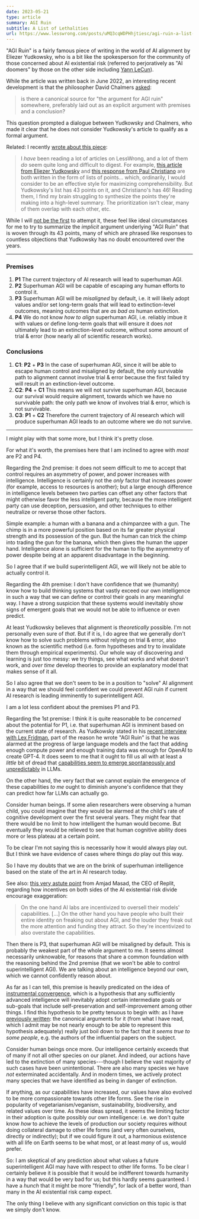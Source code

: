 ```yaml
---
date: 2023-05-21
type: article
summary: AGI Ruin
subtitle: A List of Lethalities
url: https://www.lesswrong.com/posts/uMQ3cqWDPHhjtiesc/agi-ruin-a-list-of-lethalities
---
```


"AGI Ruin" is a fairly famous piece of writing in the world of AI alignment by
Eliezer Yudkowsky, who is a bit like the spokesperson for the community of
those concerned about AI existential risk (referred to perjoratively as "AI
doomers" by those on the other side including [Yann LeCun][1]).

While the article was written back in June 2022, an interesting recent
development is that the philosopher David Chalmers [asked][2]:

> is there a canonical source for "the argument for AGI ruin" somewhere,
> preferably laid out as an explicit argument with premises and a conclusion?

This question prompted a dialogue between Yudkowsky and Chalmers, who made it
clear that he does not consider Yudkowsky's article to qualify as a formal
argument.

Related: I recently [wrote about this piece][3]:

> I _have_ been reading a lot of articles on LessWrong, and a lot of
> them _do_ seem quite long and difficult to digest. For example, [this article
> from Eliezer Yudkowsky][4] and [this response from Paul Christiano][5] are
> both written in the form of lists of points... which, ordinarily, I would
> consider to be an effective style for maximizing comprehensibility. But
> Yudkowsky's list has 43 points on it, and Christiano's has 46! Reading them,
> I find my brain struggling to synthesize the points they're making into a
> high-level summary. The prioritization isn't clear, many of them overlap with
> each other, etc.

While I will [not be the first][6] to attempt it, these feel like ideal
circumstances for me to try to summarize the _implicit_ argument underlying
"AGI Ruin" that is woven through its 43 points, many of which are phrased like
responses to countless objections that Yudkowsky has no doubt encountered over
the years.

---

### Premises

1. **P1** The current trajectory of AI research will lead to superhuman AGI.
2. **P2** Superhuman AGI will be capable of escaping any human efforts to
   control it.
3. **P3** Superhuman AGI will be _misaligned_ by default, i.e. it will likely
   adopt values and/or set long-term goals that will lead to extinction-level
   outcomes, meaning outcomes that are _as bad as_ human extinction.
4. **P4** We do not know _how to align_ superhuman AGI, i.e. reliably imbue it
   with values or define long-term goals that will ensure it does _not_
   ultimately lead to an extinction-level outcome, without some amount of trial
   & error (how nearly all of scientific research works).

### Conclusions

1. **C1**: **P2** + **P3** In the case of superhuman AGI, since it will be able
   to escape human control and misaligned by default, the only survivable path
   to alignment cannot involve trial & error because the first failed try will
   result in an extinction-level outcome.
2. **C2**: **P4** + **C1** This means we will not survive superhuman AGI,
   because our survival would require alignment, towards which we have no
   survivable path: the only path we know of involves trial & error, which is
   not survivable.
3. **C3**: **P1** + **C2** Therefore the current trajectory of AI research which
   will produce superhuman AGI leads to an outcome where we do not survive.

---

I might play with that some more, but I think it's pretty close.

For what it's worth, the premises here that I am inclined to agree with _most_
are P2 and P4.

Regarding the 2nd premise: it does not seem difficult to me to accept that
control requires an asymmetry of power, and power increases with intelligence.
Intelligence is certainly not the _only_ factor that increases power
(for example, access to resources is another); but a large enough difference in
intelligence levels between two parties can offset any other factors that might
otherwise favor the less intelligent party, because the more intelligent party
can use deception, persuasion, and other techniques to either neutralize or
reverse those other factors.

Simple example: a human with a banana and a chimpanzee with a gun. The chimp is
in a more powerful position based on its far greater physical strength and its
possession of the gun. But the human can trick the chimp into trading the gun
for the banana, which then gives the human the upper hand. Intelligence alone
is sufficient for the human to flip the asymmetry of power despite being at an
apparent disadvantage in the beginning.

So I agree that if we build superintelligent AGI, we will likely not be able to
actually control it.

Regarding the 4th premise: I don't have confidence that we (humanity) know how
to build thinking systems that vastly exceed our own intelligence in such a way
that we can define or control their goals in any meaningful way. I have a
strong suspicion that these systems would inevitably show signs of emergent
goals that we would not be able to influence or even predict.

At least Yudkowsky believes that alignment is _theoretically_ possible. I'm not
personally even sure of _that_. But if it is, I do agree that we generally
don't know how to solve such problems without relying on trial & error, also
known as the scientific method (i.e. form hypotheses and try to invalidate them
through empirical experiments). Our whole way of discovering and learning is
just too messy: we try things, see what works and what doesn't work, and _over
time_ develop theories to provide an explanatory model that makes sense of it
all.

So I also agree that we don't seem to be in a position to "solve" AI alignment
in a way that we should feel confident we could prevent AGI ruin if current AI
research is leading imminently to superintelligent AGI.

I am a lot less confident about the premises P1 and P3.

Regarding the 1st premise: I think it is quite reasonable to be _concerned_
about the potential for P1, i.e. that superhuman AGI is imminent based on the
current state of research. As Yudkowsky stated in his [recent interview with Lex
Fridman][7], part of the reason he wrote "AGI Ruin" is that he was alarmed at
the progress of large language models and the fact that adding enough compute
power and enough training data was enough for OpenAI to create GPT-4. It does
seem to me that it ought to fill us all with at least a _little_ bit of dread
that [capabilities seem to emerge spontaneously and unpredictably][8] in LLMs.

On the other hand, the very fact that we cannot explain the emergence of these
capabilities _to me_ ought to diminish anyone's confidence that they can predict
how far LLMs can actually go.

Consider human beings. If some alien researchers were observing a human child,
you could imagine that they would be alarmed at the child's rate of cognitive
development over the first several years. They might fear that there would be
no limit to how intelligent the human would become. But eventually they would
be relieved to see that human cognitive ability does more or less plateau at a
certain point.

To be clear I'm not saying this is necessarily how it would always play out. But
I think we have evidence of cases where things _do_ play out this way.

So I have my doubts that we are on the brink of superhuman intelligence based on
the state of the art in AI research today.

See also: [this very astute point][9] from Amjad Masad, the CEO of Replit,
regarding how incentives on both sides of the AI existential risk divide
encourage exaggeration:

> On the one hand AI labs are incentivized to oversell their models'
> capabilities. [...] On the other hand you have people who built their entire
> identity on freaking out about AGI, and the louder they freak out the more
> attention and funding they attract. So they're incentivized to also overstate
> the capabilities.

Then there is P3, that superhuman AGI will be misaligned by default. This is
probably the weakest part of the whole argument to me. It seems almost
necessarily unknowable, for reasons that share a common foundation with the
reasoning behind the 2nd premise (that we won't be able to control
superintelligent AGI). We are talking about an intelligence beyond our own,
which we cannot confidently reason about.

As far as I can tell, this premise is heavily predicated on the idea of
[instrumental convergence][10], which is a hypothesis that any sufficiently
advanced intelligence will inevitably adopt certain intermediate goals or
sub-goals that include self-preservation and self-improvement among other
things. I find this hypothesis to be pretty tenuous to begin with: as I have
[previously written][11]: the canonical arguments for it (from what I have read,
which I admit may be not nearly enough to be able to represent this hypothesis
adequately) really just boil down to the fact that it _seems true to some
people_, e.g. the authors of the influential papers on the subject.

Consider human beings once more. Our intelligence certainly exceeds that of many
if not all other species on our planet. And indeed, our actions have led to the
extinction of many species---though I believe the vast majority of such cases
have been unintentional. There are also many species we have _not_ exterminated
accidentally. And in modern times, we actively protect many species that we have
identified as being in danger of extinction.

If anything, as our capabilities have increased, our values have also evolved to
be more compassionate towards other life forms. See the rise in popularity of
vegetarianism/veganism, sustainability, biodiversity, and related values over
time. As these ideas spread, it seems the limiting factor in their adoption is
quite possibly our own intelligence: i.e. we don't quite know _how_ to achieve
the levels of production our society requires without doing collateral damage to
other life forms (and very often ourselves, directly or indirectly); but if we
could figure it out, a harmonious existence with all life on Earth seems to be
what most, or at least _many_ of us, would prefer.

So: I am skeptical of any prediction about what values a future superintelligent
AGI may have with respect to other life forms. To be clear I certainly believe
it is possible that it would be indifferent towards humanity in a way that
would be very bad for us; but this hardly seems guaranteed. I have a _hunch_
that it might be more "friendly", for lack of a better word, than many in the
AI existential risk camp expect.

The only thing I believe with any significant conviction on this topic is that
we simply don't know.

[1]: /summaries/lex-fridman-yann-lecun.html
[2]: https://twitter.com/davidchalmers42/status/1647333812584562688
[3]: /summaries/ai-alignment-alchemy-chemistry.html
[4]: https://www.lesswrong.com/posts/uMQ3cqWDPHhjtiesc/agi-ruin-a-list-of-lethalities
[5]: https://www.lesswrong.com/posts/CoZhXrhpQxpy9xw9y/where-i-agree-and-disagree-with-eliezer
[6]: https://wiki.aiimpacts.org/doku.php?id=arguments_for_ai_risk:is_ai_an_existential_threat_to_humanity:will_malign_ai_agents_control_the_future:argument_for_ai_x-risk_from_competent_malign_agents:start
[7]: /summaries/lex-fridman-eliezer-yudkowsky.html
[8]: /summaries/eight-things-to-know-about-llms.html
[9]: https://every.to/chain-of-thought/ai-and-the-future-of-programming
[10]: /summaries/superintelligent-will.html
[11]: /summaries/basic-ai-drives.html
